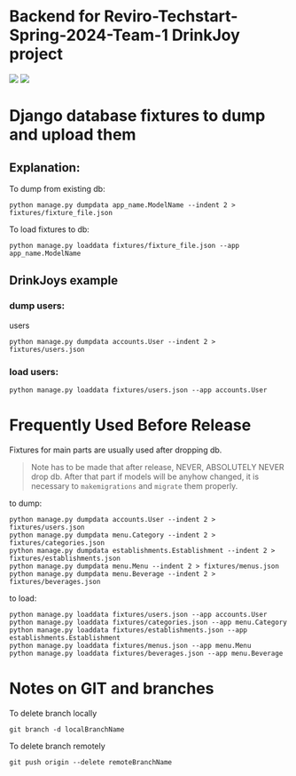 # Backend for Reviro-Techstart-Spring-2024-Team-1 DrinkJoy project

![](https://github.com/Reviro-Spring-TechStart2024-T1/backend/workflows/Django%20CI/badge.svg)
![](https://github.com/Reviro-Spring-TechStart2024-T1/backend/workflows/Pytest%20CI/badge.svg)

# Django database fixtures to dump and upload them

## Explanation:
To dump from existing db:

```shell
python manage.py dumpdata app_name.ModelName --indent 2 > fixtures/fixture_file.json
```

To load fixtures to db:

```shell
python manage.py loaddata fixtures/fixture_file.json --app app_name.ModelName
```

## DrinkJoys example

### dump users:

users
```shell
python manage.py dumpdata accounts.User --indent 2 > fixtures/users.json
```

### load users:
```shell
python manage.py loaddata fixtures/users.json --app accounts.User
```


# Frequently Used Before Release

Fixtures for main parts are usually used after dropping db.

> Note has to be made that after release, NEVER, ABSOLUTELY NEVER drop db. After that part if models will be anyhow changed, it is necessary to `makemigrations` and `migrate` them properly.

to dump:
```shell
python manage.py dumpdata accounts.User --indent 2 > fixtures/users.json
python manage.py dumpdata menu.Category --indent 2 > fixtures/categories.json
python manage.py dumpdata establishments.Establishment --indent 2 > fixtures/establishments.json
python manage.py dumpdata menu.Menu --indent 2 > fixtures/menus.json
python manage.py dumpdata menu.Beverage --indent 2 > fixtures/beverages.json
```

to load:
```shell
python manage.py loaddata fixtures/users.json --app accounts.User
python manage.py loaddata fixtures/categories.json --app menu.Category
python manage.py loaddata fixtures/establishments.json --app establishments.Establishment
python manage.py loaddata fixtures/menus.json --app menu.Menu
python manage.py loaddata fixtures/beverages.json --app menu.Beverage
```


# Notes on GIT and branches

To delete branch locally
```shell
git branch -d localBranchName
```

To delete branch remotely
```shell
git push origin --delete remoteBranchName
```
